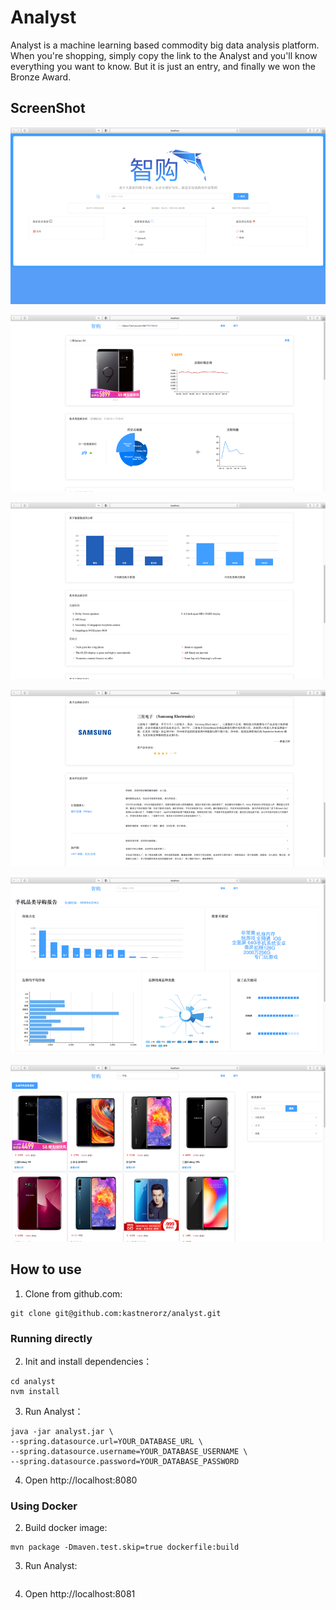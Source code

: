 # Analyst
Analyst is a machine learning based commodity big data analysis platform. When you're shopping, simply copy the link to the Analyst and you'll know everything you want to know. But it is just an entry, and finally we won the Bronze Award.

## ScreenShot

![screenshot-01](./screenshots/Picture1.png)



![screenshot-02](./screenshots/Picture2.png)



![screenshot-03](./screenshots/Picture3.png)



![screenshot-04](./screenshots/Picture4.png)



![screenshot-05](./screenshots/Picture5.png)



![screenshot-06](./screenshots/Picture6.png)



## How to use

1. Clone from github.com:

```shell
git clone git@github.com:kastnerorz/analyst.git
```

### Running directly

2. Init and install dependencies：

```shell
cd analyst
nvm install
```

3. Run Analyst：

```shell
java -jar analyst.jar \
--spring.datasource.url=YOUR_DATABASE_URL \
--spring.datasource.username=YOUR_DATABASE_USERNAME \
--spring.datasource.password=YOUR_DATABASE_PASSWORD
```

4. Open http://localhost:8080

### Using Docker

2. Build docker image:

```shell
mvn package -Dmaven.test.skip=true dockerfile:build
```

3. Run Analyst:

```shell
```

4. Open http://localhost:8081
